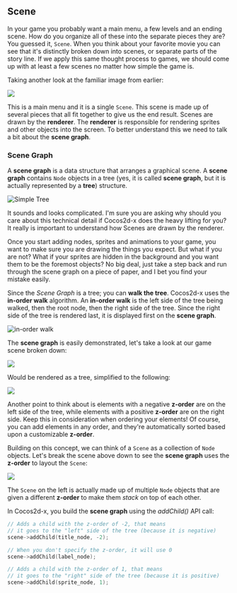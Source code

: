 ## Scene
In your game you probably want a main menu, a few levels and an ending scene.
How do you organize all of these into the separate pieces they are? You guessed
it, `Scene`. When you think about your favorite movie you can see that it's
distinctly broken down into scenes, or separate parts of the story line. If we
apply this same thought process to games, we should come up with at least a few
scenes no matter how simple the game is.

Taking another look at the familiar image from earlier:

![](basic_concepts-img/2n_main.png "")

This is a main menu and it is a single `Scene`. This scene is made up of
several pieces that all fit together to give us the end result. Scenes are drawn
by the __renderer__. The __renderer__ is responsible for rendering sprites and
other objects into the screen. To better understand this we need to talk a bit
about the __scene graph__.

### Scene Graph
A __scene graph__ is a data structure that arranges a graphical scene. A
__scene graph__ contains `Node` objects in a tree (yes, it is called
__scene graph__, but it is actually represented by a __tree__) structure.

![](basic_concepts-img/tree.jpg "Simple Tree")

It sounds and looks complicated. I'm sure you are asking why should you care
about this technical detail if Cocos2d-x does the heavy lifting for you? It
really is important to understand how Scenes are drawn by the renderer.

Once you start adding nodes, sprites and animations to your game, you want to
make sure you are drawing the things you expect. But what if you are not?  What
if your sprites are hidden in the background and you want them to be the
foremost objects? No big deal, just take a step back and run through the scene
graph on a piece of paper, and I bet you find your mistake easily.

Since the _Scene Graph_ is a tree; you can __walk the tree__. Cocos2d-x uses
the __in-order walk__ algorithm. An __in-order walk__ is the left side of the
tree being walked, then the root node, then the right side of the tree. Since
the right side of the tree is rendered last, it is displayed first on the
__scene graph__.

![](basic_concepts-img/in-order-walk.png "in-order walk")

The __scene graph__ is easily demonstrated, let's take a look at our game scene
broken down:

![](basic_concepts-img/2n_main.png "")

Would be rendered as a tree, simplified to the following:

![](basic_concepts-img/2n_mainScene-sceneGraph.png "")

Another point to think about is elements with a negative __z-order__ are on the
left side of the tree, while elements with a positive __z-order__ are on the right
side.  Keep this in consideration when ordering your elements! Of course, you
can add elements in any order, and they're automatically sorted based upon a
customizable __z-order__.

Building on this concept, we can think of a `Scene` as a collection of
`Node` objects. Let's break the scene above down to see the __scene graph__ uses
the __z-order__ to layout the `Scene`:

![](basic_concepts-img/layers.png "")

The `Scene` on the left is actually made up of multiple `Node` objects
that are given a different __z-order__ to make them *stack* on top of each other.

In Cocos2d-x, you build the __scene graph__ using the *addChild()* API call:

```cpp
// Adds a child with the z-order of -2, that means
// it goes to the "left" side of the tree (because it is negative)
scene->addChild(title_node, -2);

// When you don't specify the z-order, it will use 0
scene->addChild(label_node);

// Adds a child with the z-order of 1, that means
// it goes to the "right" side of the tree (because it is positive)
scene->addChild(sprite_node, 1);
```
